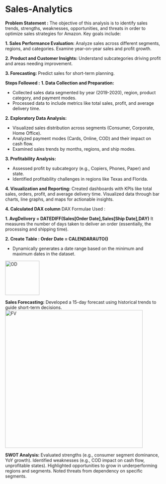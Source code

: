 # Sales-Analytics
**Problem Statement :**
The objective of this analysis is to identify sales trends, strengths, weaknesses, opportunities, and threats in order to optimize sales strategies for Amazon. Key goals include:

**1. Sales Performance Evaluation:**
Analyze sales across different segments, regions, and categories.
Examine year-on-year sales and profit growth.

**2. Product and Customer Insights:**
Understand subcategories driving profit and areas needing improvement.

**3. Forecasting:**
Predict sales for short-term planning.

 **Steps Followed :**
 **1. Data Collection and Preparation:**
- Collected sales data segmented by year (2019-2020), region, product category, and payment modes.
- Processed data to include metrics like total sales, profit, and average delivery time.

**2. Exploratory Data Analysis:**
- Visualized sales distribution across segments (Consumer, Corporate, Home Office).
- Analyzed payment modes (Cards, Online, COD) and their impact on cash flow.
- Examined sales trends by months, regions, and ship modes.

**3. Profitability Analysis:**
- Assessed profit by subcategory (e.g., Copiers, Phones, Paper) and state.
- Identified profitability challenges in regions like Texas and Florida.

**4. Visualization and Reporting:**
Created dashboards with KPIs like total sales, orders, profit, and average delivery time.
Visualized data through bar charts, line graphs, and maps for actionable insights.

**4. Calculated DAX column**
DAX Formulae Used :

**1. AvgDelivery = DATEDIFF(Sales[Order Date],Sales[Ship Date],DAY)**
 It measures the number of days taken to deliver an order (essentially, the processing and shipping time).

 **2. Create Table : Order Date = CALENDARAUTO()**
- Dynamically generates a date range based on the minimum and maximum dates in the dataset.
 <img width="110" alt="OD" src="https://github.com/user-attachments/assets/366eb1e0-8652-4773-b0b4-f5155255e847" />

**Sales Forecasting:**
Developed a 15-day forecast using historical trends to guide short-term decisions.
<img width="442" alt="FV" src="https://github.com/user-attachments/assets/d11749f6-56fe-49fe-a5f7-373b3e650706" />


**SWOT Analysis:**
Evaluated strengths (e.g., consumer segment dominance, YoY growth).
Identified weaknesses (e.g., COD impact on cash flow, unprofitable states).
Highlighted opportunities to grow in underperforming regions and segments.
Noted threats from dependency on specific segments.
